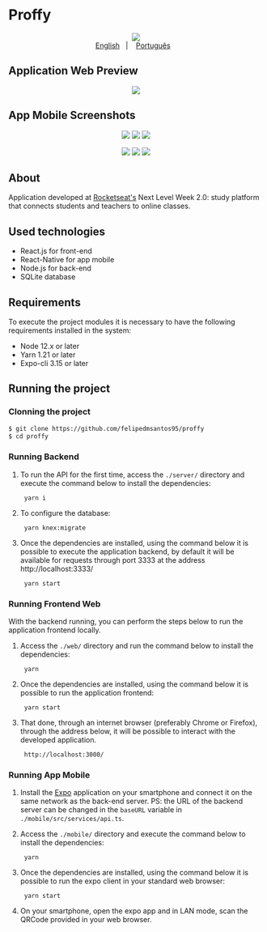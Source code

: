 # Proffy

<p align="center">
    <img src="https://github.com/felipedmsantos95/proffy/blob/master/img/proffy.jpg"/>
    </br>
    <a href="readme_en.md">English</a>&nbsp;&nbsp;&nbsp;|&nbsp;&nbsp;&nbsp;
    <a href="readme.md">Português</a>&nbsp;&nbsp;&nbsp;
</p>

## Application Web Preview

<p align="center">
  <img src="https://github.com/felipedmsantos95/proffy/blob/master/img/proffy.gif"/>
</p>

## App Mobile Screenshots

<p align="center">
  <img src="https://github.com/felipedmsantos95/proffy/blob/master/img/main.png"/>
  <img src="https://github.com/felipedmsantos95/proffy/blob/master/img/search1.png"/>
  <img src="https://github.com/felipedmsantos95/proffy/blob/master/img/search2.png"/>
</p>

<p align="center">
  <img src="https://github.com/felipedmsantos95/proffy/blob/master/img/search_result.png"/>
  <img src="https://github.com/felipedmsantos95/proffy/blob/master/img/favorites.png"/>
  <img src="https://github.com/felipedmsantos95/proffy/blob/master/img/classes.png"/>
</p>

## About

Application developed at [Rocketseat's](https://github.com/Rocketseat) Next Level Week 2.0: study platform that connects students and teachers to online classes.

## Used technologies

- React.js for front-end
- React-Native for app mobile
- Node.js for back-end
- SQLite database


## Requirements

To execute the project modules it is necessary to have the following requirements installed in the system:

- Node 12.x or later
- Yarn 1.21 or later
- Expo-cli 3.15 or later

## Running the project

### Clonning the project

```bash
$ git clone https://github.com/felipedmsantos95/proffy
$ cd proffy
```

### Running Backend

1. To run the API for the first time, access the `./server/` directory and execute the command below to install the dependencies:

		yarn i

2. To configure the database:

        yarn knex:migrate

2. Once the dependencies are installed, using the command below it is possible to execute the application backend, by default it will be available for requests through port 3333 at the address http://localhost:3333/

		yarn start

### Running Frontend Web

With the backend running, you can perform the steps below to run the application frontend locally.

1. Access the `./web/` directory and run the command below to install the dependencies:

		yarn

2. Once the dependencies are installed, using the command below it is possible to run the application frontend:

		yarn start

3. That done, through an internet browser (preferably Chrome or Firefox), through the address below, it will be possible to interact with the developed application.

		http://localhost:3000/

### Running App Mobile

1. Install the [Expo](https://play.google.com/store/apps/details?id=host.exp.exponent&hl=en) application on your smartphone and connect it on the same network as the back-end server. PS: the URL of the backend server can be changed in the `baseURL` variable in `./mobile/src/services/api.ts`.

2. Access the `./mobile/` directory and execute the command below to install the dependencies:

		yarn

3. Once the dependencies are installed, using the command below it is possible to run the expo client in your standard web browser:

		yarn start

4. On your smartphone, open the expo app and in LAN mode, scan the QRCode provided in your web browser.
